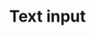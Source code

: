 ---
layout: pattern.njk
key: text-input-mobile_en
title: Text input
parent: components-mobile_en
image: mobile/overview/text-input.webp
keywords: text input, text field, textfield
order: 200
---